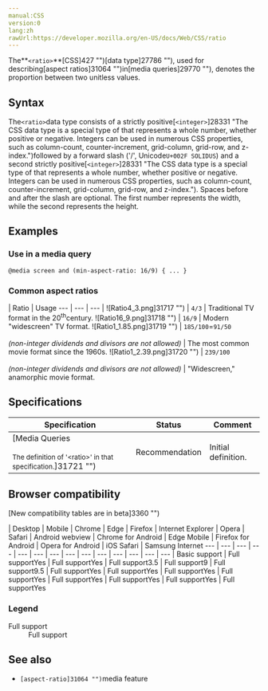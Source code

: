 ```yaml
---
manual:CSS
version:0
lang:zh
rawUrl:https://developer.mozilla.org/en-US/docs/Web/CSS/ratio
---
```






The**`<ratio>`**[CSS]427 "")[data type]27786 ""), used for describing[aspect ratios]31064 "")in[media queries]29770 ""), denotes the proportion between two unitless values.


## Syntax<a name="Syntax"></a>


The`<ratio>`data type consists of a strictly positive[`<integer>`]28331 "The <integer> CSS data type is a special type of <number> that represents a whole number, whether positive or negative. Integers can be used in numerous CSS properties, such as column-count, counter-increment, grid-column, grid-row, and z-index.")followed by a forward slash (&#39;/&#39;, Unicode`U+002F SOLIDUS`) and a second strictly positive[`<integer>`]28331 "The <integer> CSS data type is a special type of <number> that represents a whole number, whether positive or negative. Integers can be used in numerous CSS properties, such as column-count, counter-increment, grid-column, grid-row, and z-index."). Spaces before and after the slash are optional. The first number represents the width, while the second represents the height.


## Examples<a name="Examples"></a>

### Use in a media query<a name="Use_in_a_media_query"></a>

```
@media screen and (min-aspect-ratio: 16/9) { ... }
```

### Common aspect ratios<a name="Common_aspect_ratios"></a>

 | Ratio | Usage 
 ---  |  ---  |  ---  | 
![Ratio4_3.png]31717 "") | `4/3` | Traditional TV format in the 20<sup>th</sup>century. 
![Ratio16_9.png]31718 "") | `16/9` | Modern &quot;widescreen&quot; TV format. 
![Ratio1_1.85.png]31719 "") | `185/100`=`91/50`<br></br>*(non-integer dividends and divisors are not allowed)* | The most common movie format since the 1960s. 
![Ratio1_2.39.png]31720 "") | `239/100`<br></br>*(non-integer dividends and divisors are not allowed)* | &quot;Widescreen,&quot; anamorphic movie format. 


## Specifications<a name="Specifications"></a>

Specification | Status | Comment 
 ---  |  ---  |  ---  | 
[Media Queries<br></br><small>The definition of &#39;&lt;ratio&gt;&#39; in that specification.</small>]31721 "") | Recommendation | Initial definition. 


## Browser compatibility<a name="Browser_compatibility"></a>
[New compatibility tables are in beta<i></i>]3360 "")

 | <abbr>Desktop<i></i></abbr> | <abbr>Mobile<i></i></abbr> 
 | <abbr>Chrome<i></i></abbr> | <abbr>Edge<i></i></abbr> | <abbr>Firefox<i></i></abbr> | <abbr>Internet Explorer<i></i></abbr> | <abbr>Opera<i></i></abbr> | <abbr>Safari<i></i></abbr> | <abbr>Android webview<i></i></abbr> | <abbr>Chrome for Android<i></i></abbr> | <abbr>Edge Mobile<i></i></abbr> | <abbr>Firefox for Android<i></i></abbr> | <abbr>Opera for Android<i></i></abbr> | <abbr>iOS Safari<i></i></abbr> | <abbr>Samsung Internet<i></i></abbr> 
 ---  |  ---  |  ---  |  ---  |  ---  |  ---  |  ---  |  ---  |  ---  |  ---  |  ---  |  ---  |  ---  |  ---  | 
Basic support | <abbr>Full support</abbr>Yes | <abbr>Full support</abbr>Yes | <abbr>Full support</abbr>3.5 | <abbr>Full support</abbr>9 | <abbr>Full support</abbr>9.5 | <abbr>Full support</abbr>Yes | <abbr>Full support</abbr>Yes | <abbr>Full support</abbr>Yes | <abbr>Full support</abbr>Yes | <abbr>Full support</abbr>Yes | <abbr>Full support</abbr>Yes | <abbr>Full support</abbr>Yes | <abbr>Full support</abbr>Yes 


### Legend<a name="Legend"></a>
<dl><dt id=''><abbr>Full support</abbr></dt><dd>Full support</dd></dl>

## See also<a name="See_also"></a>

* `[aspect-ratio]31064 "")`media feature



